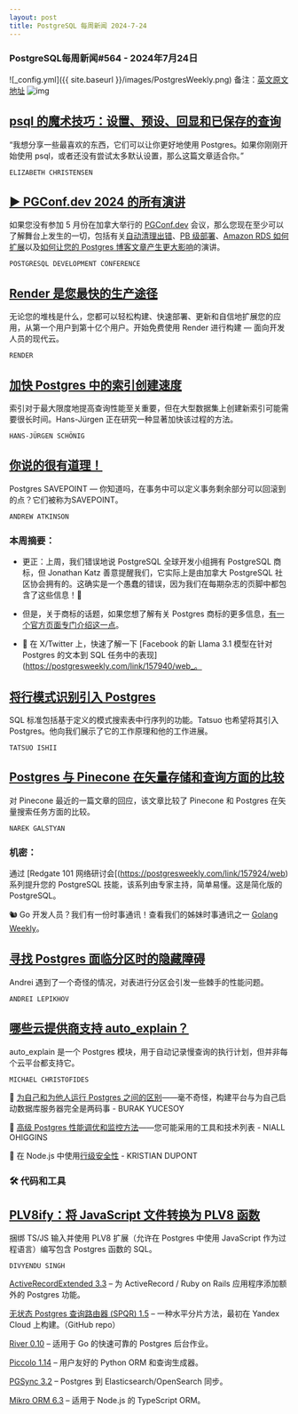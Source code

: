 ```yaml
---
layout: post
title: PostgreSQL 每周新闻 2024-7-24
---
```

### PostgreSQL每周新闻#564 - 2024年7月24日
![_config.yml]({{ site.baseurl }}/images/PostgresWeekly.png)
备注：[英文原文地址](https://postgresweekly.com/issues/564)
![img](https://res.cloudinary.com/cpress/image/upload/w_1280,e_sharpen:60,q_auto/a9erkdqglxbpiucfetlk.jpg)
## [psql 的魔术技巧：设置、预设、回显和已保存的查询](https://postgresweekly.com/link/157910/web)
“我想分享一些最喜欢的东西，它们可以让你更好地使用 Postgres。如果你刚刚开始使用 psql，或者还没有尝试太多默认设置，那么这篇文章适合你。”


`ELIZABETH CHRISTENSEN `

## [▶ PGConf.dev 2024 的所有演讲](https://postgresweekly.com/link/157911/web)
如果您没有参加 5 月份在加拿大举行的 [PGConf.dev](https://postgresweekly.com/link/157912/web) 会议，那么您现在至少可以了解舞台上发生的一切，包括有关[自动清理出错](https://postgresweekly.com/link/157913/web)、[PB 级部署](https://postgresweekly.com/link/157914/web)、[Amazon RDS 如何扩展](https://postgresweekly.com/link/157915/web)以及[如何让您的 Postgres 博客文章产生更大影响](https://postgresweekly.com/link/157916/web)的演讲。


`POSTGRESQL DEVELOPMENT CONFERENCE `
## [Render 是您最快的生产途径](https://postgresweekly.com/link/157909/web)
无论您的堆栈是什么，您都可以轻松构建、快速部署、更新和自信地扩展您的应用，从第一个用户到第十亿个用户。开始免费使用 Render 进行构建 — 面向开发人员的现代云。


`RENDER `
## [加快 Postgres 中的索引创建速度](https://postgresweekly.com/link/157917/web)
索引对于最大限度地提高查询性能至关重要，但在大型数据集上创建新索引可能需要很长时间。Hans-Jürgen 正在研究一种显著加快该过程的方法。


`HANS-JÜRGEN SCHÖNIG `
## [你说的很有道理！](https://postgresweekly.com/link/157918/web)
Postgres SAVEPOINT — 你知道吗，在事务中可以定义事务剩余部分可以回滚到的点？它们被称为SAVEPOINT。


`ANDREW ATKINSON `

### 本周摘要：

* 更正：上周，我们错误地说 PostgreSQL 全球开发小组拥有 PostgreSQL 商标，但 Jonathan Katz 善意提醒我们，它实际上是由加拿大 PostgreSQL 社区协会拥有的。这确实是一个愚蠢的错误，因为我们在每期杂志的页脚中都包含了这些信息！🫢

* 但是，关于商标的话题，如果您想了解有关 Postgres 商标的更多信息，[有一个官方页面专门介绍这一点](https://postgresweekly.com/link/157920/web)。

* 🤖 在 X/Twitter 上，快速了解一下 [Facebook 的新 Llama 3.1 模型在针对 Postgres 的文本到 SQL 任务中的表现](https://postgresweekly.com/link/157940/web_。

## [将行模式识别引入 Postgres](https://postgresweekly.com/link/157921/web)
SQL 标准包括基于定义的模式搜索表中行序列的功能。Tatsuo 也希望将其引入 Postgres。他向我们展示了它的工作原理和他的工作进展。


`TATSUO ISHII `
## [Postgres 与 Pinecone 在矢量存储和查询方面的比较](https://postgresweekly.com/link/157922/web)
对 Pinecone 最近的一篇文章的回应，该文章比较了 Pinecone 和 Postgres 在矢量搜索任务方面的比较。


`NAREK GALSTYAN `

### 机密：

通过 [Redgate 101 网络研讨会[(https://postgresweekly.com/link/157924/web)系列提升您的 PostgreSQL 技能，该系列由专家主持，简单易懂。这是简化版的 PostgreSQL。


🐿️ Go 开发人员？我们有一份时事通讯！查看我们的姊妹时事通讯之一 [Golang Weekly](https://postgresweekly.com/link/157941/web)。


## [寻找 Postgres 面临分区时的隐藏障碍](https://postgresweekly.com/link/157925/web)
Andrei 遇到了一个奇怪的情况，对表进行分区会引发一些棘手的性能问题。


`ANDREI LEPIKHOV`
## [哪些云提供商支持 auto_explain？](https://postgresweekly.com/link/157926/web)
auto_explain 是一个 Postgres 模块，用于自动记录慢查询的执行计划，但并非每个云平台都支持它。


`MICHAEL CHRISTOFIDES`

📄 [为自己和为他人运行 Postgres 之间的区别](https://postgresweekly.com/link/157928/web)——毫不奇怪，构建平台与为自己启动数据库服务器完全是两码事 - BURAK YUCESOY

📄 [高级 Postgres 性能调优和监控方法](https://postgresweekly.com/link/157929/web)——您可能采用的工具和技术列表 - NIALL OHIGGINS

📄 在 Node.js 中使用[行级安全性](https://postgresweekly.com/link/157930/web) - KRISTIAN DUPONT



### 🛠 代码和工具
## [PLV8ify：将 JavaScript 文件转换为 PLV8 函数](https://postgresweekly.com/link/157931/web)
捆绑 TS/JS 输入并使用 PLV8 扩展（允许在 Postgres 中使用 JavaScript 作为过程语言）编写包含 Postgres 函数的 SQL。


`DIVYENDU SINGH`

[ActiveRecordExtended 3.3](https://postgresweekly.com/link/157933/web) – 为 ActiveRecord / Ruby on Rails 应用程序添加额外的 Postgres 功能。

[无状态 Postgres 查询路由器 (SPQR) 1.5](https://postgresweekly.com/link/157934/web) – 一种水平分片方法，最初在 Yandex Cloud 上构建。（GitHub repo）

[River 0.10](https://postgresweekly.com/link/157936/web) – 适用于 Go 的快速可靠的 Postgres 后台作业。

[Piccolo 1.14](https://postgresweekly.com/link/157937/web) – 用户友好的 Python ORM 和查询生成器。

[PGSync 3.2](https://postgresweekly.com/link/157938/web) – Postgres 到 Elasticsearch/OpenSearch 同步。

[Mikro ORM 6.3](https://postgresweekly.com/link/157939/web) – 适用于 Node.js 的 TypeScript ORM。